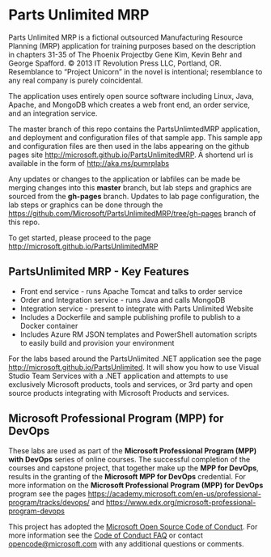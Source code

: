﻿# Parts Unlimited MRP #


Parts Unlimited MRP is a fictional outsourced Manufacturing Resource Planning (MRP) application for training purposes based on the description in chapters 31-35 of The Phoenix Projectby Gene Kim, Kevin Behr and George Spafford. © 2013 IT Revolution Press LLC, Portland, OR. Resemblance to “Project Unicorn” in the novel is intentional; resemblance to any real company is purely coincidental.

The application uses entirely open source software including Linux, Java, Apache, and MongoDB which creates a web front end, an order service, and an integration service. 

The master branch of this repo contains the PartsUnlimtedMRP application, and deployment and configuration files of that sample app. This sample app and configuration files are then used in the labs appearing on the github pages site <a href="http://microsoft.github.io/PartsUnlimitedMRP" target="_blank"><span style="color: #0066cc;" color="#0066cc">http://microsoft.github.io/PartsUnlimitedMRP</span></a>. A shortend url is available in the form of <a href="http://aka.ms/pumrplabs" target="_blank"><span style="color: #0066cc;" color="#0066cc">http://aka.ms/pumrplabs</span></a>

Any updates or changes to the application or labfiles can be made be merging changes into this **master** branch, but lab steps and graphics are sourced from the **gh-pages** branch. Updates to lab page configuration, the lab steps or graphics can be done through the <a href="https://github.com/Microsoft/PartsUnlimitedMRP/tree/gh-pages" target="_blank"><span style="color: #0066cc;" color="#0066cc">https://github.com/Microsoft/PartsUnlimitedMRP/tree/gh-pages</span></a> branch of this repo.

To get started, please proceed to the page <a href="http://microsoft.github.io/PartsUnlimitedMRP" target="_blank"><span style="color: #0066cc;" color="#0066cc">http://microsoft.github.io/PartsUnlimitedMRP</span></a>



## PartsUnlimited MRP  - Key Features
- Front end service - runs Apache Tomcat and talks to order service
- Order and Integration service - runs Java and calls MongoDB
- Integration service - present to integrate with Parts Unlimited Website
- Includes a Dockerfile and sample publishing profile to publish to a Docker container
- Includes Azure RM JSON templates and PowerShell automation scripts to easily build and provision your environment

For the labs based around the PartsUnlimited .NET application see the page <a href="http://microsoft.github.io/PartsUnlimited" target="_blank"><span style="color: #0066cc;" color="#0066cc">http://microsoft.github.io/PartsUnlimited</span></a>. It will show you how to use Visual Studio Team Services with a .NET application and attempts to use exclusively Microsoft products, tools and services, or 3rd party and open source products integrating with Microsoft Products and services.

## Microsoft Professional Program (MPP) for DevOps

These labs are used as part of the **Microsoft Professional Program (MPP) with DevOps** series of online courses. The successful completion of the courses and capstone project, that together make up the   **MPP for DevOps**, results in the granting of the **Microsoft MPP for DevOps** credential. For more information on the **Microsoft Professional Program (MPP) for DevOps** program see the pages <a href="https://academy.microsoft.com/en-us/professional-program/tracks/devops/ " target="_blank"><span style="color: #0066cc;" color="#0066cc">https://academy.microsoft.com/en-us/professional-program/tracks/devops/ </span></a> and <a href="https://www.edx.org/microsoft-professional-program-devops " target="_blank"><span style="color: #0066cc;" color="#0066cc">https://www.edx.org/microsoft-professional-program-devops</span></a> 



This project has adopted the [Microsoft Open Source Code of Conduct](https://opensource.microsoft.com/codeofconduct/). For more information see the [Code of Conduct FAQ](https://opensource.microsoft.com/codeofconduct/faq/) or contact [opencode@microsoft.com](mailto:opencode@microsoft.com) with any additional questions or comments. 

